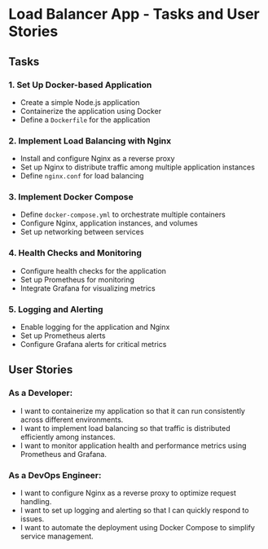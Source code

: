 # Load Balancer App - Tasks and User Stories

## Tasks

### 1. Set Up Docker-based Application
- Create a simple Node.js application
- Containerize the application using Docker
- Define a `Dockerfile` for the application

### 2. Implement Load Balancing with Nginx
- Install and configure Nginx as a reverse proxy
- Set up Nginx to distribute traffic among multiple application instances
- Define `nginx.conf` for load balancing

### 3. Implement Docker Compose
- Define `docker-compose.yml` to orchestrate multiple containers
- Configure Nginx, application instances, and volumes
- Set up networking between services

### 4. Health Checks and Monitoring
- Configure health checks for the application
- Set up Prometheus for monitoring
- Integrate Grafana for visualizing metrics

### 5. Logging and Alerting
- Enable logging for the application and Nginx
- Set up Prometheus alerts
- Configure Grafana alerts for critical metrics

## User Stories

### As a Developer:
- I want to containerize my application so that it can run consistently across different environments.
- I want to implement load balancing so that traffic is distributed efficiently among instances.
- I want to monitor application health and performance metrics using Prometheus and Grafana.

### As a DevOps Engineer:
- I want to configure Nginx as a reverse proxy to optimize request handling.
- I want to set up logging and alerting so that I can quickly respond to issues.
- I want to automate the deployment using Docker Compose to simplify service management.

